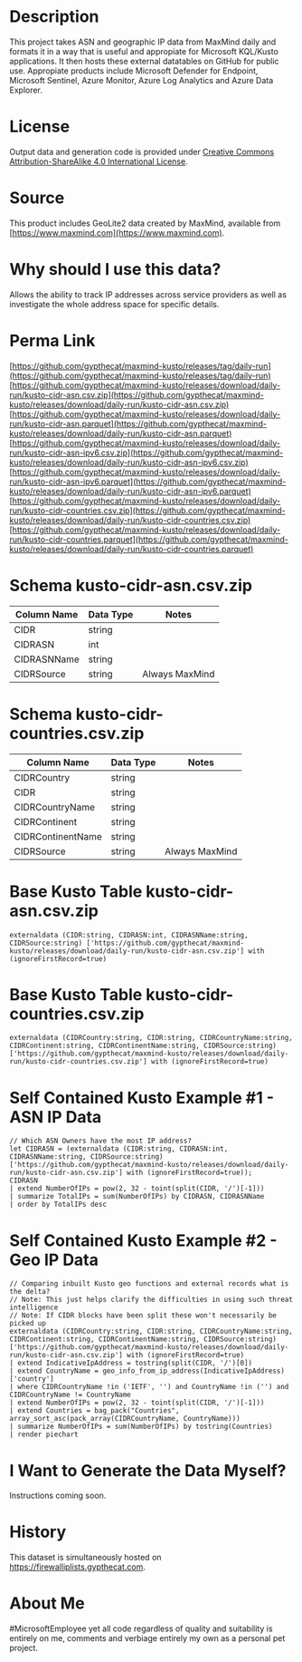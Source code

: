 # Description
This project takes ASN and geographic IP data from MaxMind daily and formats it in a way that is useful and appropiate for Microsoft KQL/Kusto applications.  It then hosts these external datatables on GitHub for public use.  Appropiate products include Microsoft Defender for Endpoint, Microsoft Sentinel, Azure Monitor, Azure Log Analytics and Azure Data Explorer.

# License
Output data and generation code is provided under [Creative Commons Attribution-ShareAlike 4.0 International License](https://creativecommons.org/licenses/by-sa/4.0/).

# Source
This product includes GeoLite2 data created by MaxMind, available from [https://www.maxmind.com](https://www.maxmind.com).

# Why should I use this data?
Allows the ability to track IP addresses across service providers as well as investigate the whole address space for specific details.

# Perma Link
[https://github.com/gypthecat/maxmind-kusto/releases/tag/daily-run](https://github.com/gypthecat/maxmind-kusto/releases/tag/daily-run)
[https://github.com/gypthecat/maxmind-kusto/releases/download/daily-run/kusto-cidr-asn.csv.zip](https://github.com/gypthecat/maxmind-kusto/releases/download/daily-run/kusto-cidr-asn.csv.zip)
[https://github.com/gypthecat/maxmind-kusto/releases/download/daily-run/kusto-cidr-asn.parquet](https://github.com/gypthecat/maxmind-kusto/releases/download/daily-run/kusto-cidr-asn.parquet)
[https://github.com/gypthecat/maxmind-kusto/releases/download/daily-run/kusto-cidr-asn-ipv6.csv.zip](https://github.com/gypthecat/maxmind-kusto/releases/download/daily-run/kusto-cidr-asn-ipv6.csv.zip)
[https://github.com/gypthecat/maxmind-kusto/releases/download/daily-run/kusto-cidr-asn-ipv6.parquet](https://github.com/gypthecat/maxmind-kusto/releases/download/daily-run/kusto-cidr-asn-ipv6.parquet)
[https://github.com/gypthecat/maxmind-kusto/releases/download/daily-run/kusto-cidr-countries.csv.zip](https://github.com/gypthecat/maxmind-kusto/releases/download/daily-run/kusto-cidr-countries.csv.zip)
[https://github.com/gypthecat/maxmind-kusto/releases/download/daily-run/kusto-cidr-countries.parquet](https://github.com/gypthecat/maxmind-kusto/releases/download/daily-run/kusto-cidr-countries.parquet)

# Schema kusto-cidr-asn.csv.zip
| Column Name | Data Type | Notes |
| ----------- | --------- | ----- |
| CIDR | string  | |
| CIDRASN | int  | |  
| CIDRASNName | string  | |  
| CIDRSource | string  | Always MaxMind |

# Schema kusto-cidr-countries.csv.zip
| Column Name | Data Type | Notes |
| ----------- | --------- | ----- |
| CIDRCountry | string | |
| CIDR | string | |
| CIDRCountryName | string | |
| CIDRContinent | string | |
| CIDRContinentName | string | |
| CIDRSource | string | Always MaxMind |

# Base Kusto Table kusto-cidr-asn.csv.zip
```
externaldata (CIDR:string, CIDRASN:int, CIDRASNName:string, CIDRSource:string) ['https://github.com/gypthecat/maxmind-kusto/releases/download/daily-run/kusto-cidr-asn.csv.zip'] with (ignoreFirstRecord=true)
```

# Base Kusto Table kusto-cidr-countries.csv.zip
```
externaldata (CIDRCountry:string, CIDR:string, CIDRCountryName:string, CIDRContinent:string, CIDRContinentName:string, CIDRSource:string) ['https://github.com/gypthecat/maxmind-kusto/releases/download/daily-run/kusto-cidr-countries.csv.zip'] with (ignoreFirstRecord=true)
```

# Self Contained Kusto Example #1 - ASN IP Data
```
// Which ASN Owners have the most IP address?
let CIDRASN = (externaldata (CIDR:string, CIDRASN:int, CIDRASNName:string, CIDRSource:string) ['https://github.com/gypthecat/maxmind-kusto/releases/download/daily-run/kusto-cidr-asn.csv.zip'] with (ignoreFirstRecord=true));
CIDRASN
| extend NumberOfIPs = pow(2, 32 - toint(split(CIDR, '/')[-1]))
| summarize TotalIPs = sum(NumberOfIPs) by CIDRASN, CIDRASNName
| order by TotalIPs desc
```

# Self Contained Kusto Example #2 - Geo IP Data
```
// Comparing inbuilt Kusto geo functions and external records what is the delta?
// Note: This just helps clarify the difficulties in using such threat intelligence
// Note: If CIDR blocks have been split these won't necessarily be picked up
externaldata (CIDRCountry:string, CIDR:string, CIDRCountryName:string, CIDRContinent:string, CIDRContinentName:string, CIDRSource:string) ['https://github.com/gypthecat/maxmind-kusto/releases/download/daily-run/kusto-cidr-asn.csv.zip'] with (ignoreFirstRecord=true)
| extend IndicativeIpAddress = tostring(split(CIDR, '/')[0])
| extend CountryName = geo_info_from_ip_address(IndicativeIpAddress)['country']
| where CIDRCountryName !in ('IETF', '') and CountryName !in ('') and CIDRCountryName != CountryName
| extend NumberOfIPs = pow(2, 32 - toint(split(CIDR, '/')[-1]))
| extend Countries = bag_pack("Countries", array_sort_asc(pack_array(CIDRCountryName, CountryName)))
| summarize NumberOfIPs = sum(NumberOfIPs) by tostring(Countries)
| render piechart
```

# I Want to Generate the Data Myself?
Instructions coming soon.

# History
This dataset is simultaneously hosted on https://firewalliplists.gypthecat.com.

# About Me
#MicrosoftEmployee yet all code regardless of quality and suitability is entirely on me, comments and verbiage entirely my own as a personal pet project.
